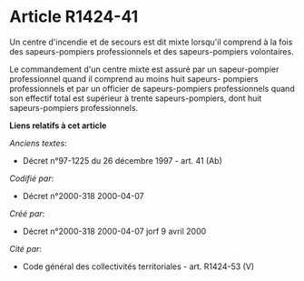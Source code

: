 # Article R1424-41

Un centre d'incendie et de secours est dit mixte lorsqu'il comprend à la fois des sapeurs-pompiers professionnels et des
sapeurs-pompiers volontaires.

Le commandement d'un centre mixte est assuré par un sapeur-pompier professionnel quand il comprend au moins huit sapeurs-
pompiers professionnels et par un officier de sapeurs-pompiers professionnels quand son effectif total est supérieur à trente
sapeurs-pompiers, dont huit sapeurs-pompiers professionnels.

**Liens relatifs à cet article**

_Anciens textes_:

  - Décret n°97-1225 du 26 décembre 1997 - art. 41 (Ab)

_Codifié par_:

  - Décret n°2000-318 2000-04-07

_Créé par_:

  - Décret n°2000-318 2000-04-07 jorf 9 avril 2000

_Cité par_:

  - Code général des collectivités territoriales - art. R1424-53 (V)
